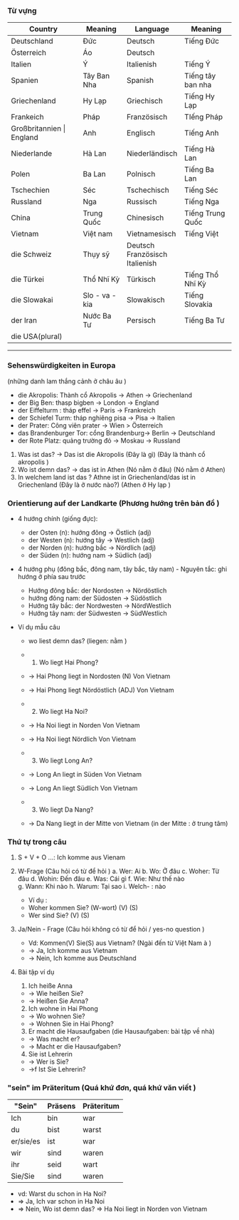 ### Từ vựng 

| Country                   | Meaning        | Language                             | Meaning           |
| ------------------------- | -------------- | ------------------------------------ | ----------------- |
| Deutschland               | Đức            | Deutsch                              | Tiếng Đức         |
| Österreich                | Áo             | Deutsch                              |                   |
| Italien                   | Ý              | Italienish                           | Tiếng Ý           |
| Spanien                   | Tây Ban Nha    | Spanish                              | Tiếng tây ban nha |
| Griechenland              | Hy Lạp         | Griechisch                           | Tiếng Hy Lạp      |
| Frankeich                 | Pháp           | Französisch                          | TIếng Pháp        |
| Großbritannien \| England | Anh            | Englisch                             | Tiếng Anh         |
| Niederlande               | Hà Lan         | Niederländisch                       | Tiếng Hà Lan      |
| Polen                     | Ba Lan         | Polnisch                             | Tiếng Ba Lan      |
| Tschechien                | Séc            | Tschechisch                          | Tiếng Séc         |
| Russland                  | Nga            | Russisch                             | Tiếng Nga         |
| China                     | Trung Quốc     | Chinesisch                           | Tiếng Trung Quốc  |
| Vietnam                   | Việt nam       | Vietnamesisch                        | Tiếng Việt        |
| die Schweiz               | Thụy sỹ        | Deutsch<br>Französisch<br>Italienish |                   |
| die Türkei                | Thổ Nhĩ Kỳ     | Türkisch                             | Tiếng Thổ Nhĩ Kỳ  |
| die Slowakai              | Slo - va - kia | Slowakisch                           | Tiếng Slovakia    |
| der Iran                  | Nước Ba Tư     | Persisch                             | Tiếng Ba Tư       |
| die USA(plural)           |                |                                      |                   |

----

### Sehenswürdigkeiten in Europa 
(những danh lam thắng cảnh ở châu âu )
- die Akropolis:   Thành cổ Akropolis  ->  Athen   -> Griechenland
- der Big Ben:  thasp bigben ->  London -> England
- der Eiffelturm :  tháp effel   ->  Paris  -> Frankreich
- der Schiefel Turm:   tháp nghiêng pisa ->  Pisa  ->  Italien
- der Prater: Công viên prater    ->   Wien   >  Österreich
- das Brandenburger Tor:  cổng Brandenburg->  Berlin  -> Deutschland 
- der Rote Platz:  quảng trường đỏ  ->  Moskau  ->  Russland    

1. Was ist das? -> Das ist die Akropolis
	(Đây là gì)        (Đây là thành cổ akropolis )
2. Wo ist demn das? -> das ist in Athen
	(Nó nằm ở đâu)        (Nó nằm ở Athen)
3. In welchem land ist das ? Athne ist in Griechenland/das ist in Griechenland
	 (Đây là ở nước nào?)       (Athen ở Hy lạp )


### Orientierung auf der Landkarte (Phương hướng trên bản đồ )

- 4 hướng chính  (giống đực):
	- der Osten (n): hướng đông  ->  Östlich (adj)
	- der Westen (n): hướng tây -> Westlich (adj)
	- der Norden (n): hướng bắc  -> Nördlich  (adj)
	- der Süden (n): hướng nam -> Südlich (adj)
- 4 hướng phụ (đông bắc, đông nam, tây bắc, tây nam) - Nguyên tắc: ghi hướng ở phía sau trước 
	- Hướng đông bắc: der Nordosten -> Nördöstlich
	- hướng đông nam: der Südosten -> Südöstlich 
	- Hướng tây bắc: der Nordwesten -> NördWestlich
	- Hướng tây nam: der Südwesten ->  SüdWestlich


- Ví dụ mẫu câu 
	- wo liest demn das? (liegen: nằm  )

	- 1. Wo liegt Hai Phong?
	- -> Hai Phong liegt in Nordosten (N) Von Vietnam  
	- -> Hai Phong liegt Nördöstlich (ADJ) Von Vietnam


	- 2. Wo liegt Ha Noi?
	- -> Ha Noi liegt in Norden Von Vietnam
	- -> Ha Noi liegt Nördlich Von Vietnam 

	- 3. Wo liegt Long An?
	- -> Long An liegt in Süden Von Vietnam
	- -> Long An liegt Südlich Von Vietnam 

	- 3. Wo liegt Da Nang?
	- -> Da Nang liegt in der Mitte von Vietnam (in der Mitte : ở trung tâm)


### Thứ tự trong câu 
1. S + V + O ...: Ich komme aus Vienam


2. W-Frage (Câu hỏi có từ để hỏi )
	a.  Wer: Ai 
	b. Wo: Ở đâu 
	c. Woher: Từ đâu
	d. Wohin: Đến đâu 
	e. Was: Cái gì 
	f. Wie: Như thế nào  
	g. Wann: Khi nào 
	h. Warum: Tại sao
	i. Welch- : nào 

	- Ví dụ :
	- Woher          kommen         Sie? 
		(W-wort)         (V)               (S)
	- Wer sind Sie?
	     (V)   (S)

3. Ja/Nein - Frage (Câu hỏi không có từ để hỏi / yes-no question )
	- Vd: Kommen(V) Sie(S) aus Vietnam? (Ngài đến từ Việt Nam à )
	- -> Ja, Ich komme aus Vietnam
	- -> Nein, Ich komme aus Deutschland 

4. Bài tập ví dụ
	1. Ich heiße Anna
	- -> Wie heißen Sie?
	- -> Heißen Sie Anna?

	2. Ich wohne in Hai Phong
	- -> Wo wohnen Sie?
	- -> Wohnen Sie in Hai Phong?

	3. Er macht die Hausaufgaben (die Hausaufgaben: bài tập về nhà)
	 - -> Was macht er?
	 - -> Macht  er die Hausaufgaben?

	4. Sie ist Lehrerin  
	- -> Wer is Sie?
	- ->f Ist Sie Lehrerin?


### "sein" im Präteritum (Quá khứ đơn, quá khứ văn viết )
 

| "Sein"    | Präsens | Präteritum |
| --------- | ------- | ---------- |
| Ich       | bin     | war        |
| du        | bist    | warst      |
| er/sie/es | ist     | war        |
| wir       | sind    | waren      |
| ihr       | seid    | wart       |
| Sie/Sie   | sind    | waren      |
- vd: Warst du schon in Ha Noi?
- => Ja, Ich var schon in Ha Noi
- => Nein, Wo ist demn das? => Ha Noi liegt in Norden von Vietnam